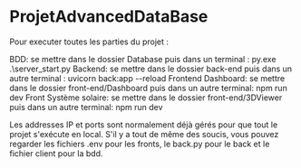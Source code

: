 # ProjetAdvancedDataBase

Pour executer toutes les parties du projet :

BDD: se mettre dans le dossier Database puis dans un terminal : py.exe .\server_start.py
Backend: se mettre dans le dossier back-end puis dans un autre terminal : uvicorn back:app --reload
Frontend Dashboard: se mettre dans le dossier front-end/Dashboard puis dans un autre terminal: npm run dev
Front Système solaire: se mettre dans le dossier front-end/3DViewer puis dans un autre terminal: npm run dev

Les addresses IP et ports sont normalement déjà gérés pour que tout le projet s'exécute en local. S'il y a tout de même des soucis, vous pouvez regarder les fichiers .env
pour les fronts, le back.py pour le back et le fichier client pour la bdd.

